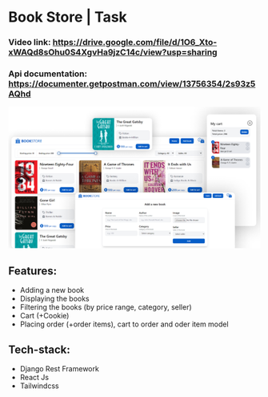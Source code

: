 # Book Store | Task
### Video link: https://drive.google.com/file/d/1O6_Xto-xWAQd8sOhu0S4XgvHa9jzC14c/view?usp=sharing

### Api documentation: https://documenter.getpostman.com/view/13756354/2s93z5AQhd

![](preview.png)

## Features: 
- Adding a new book
- Displaying the books
- Filtering the books (by price range, category, seller)
- Cart (+Cookie)
- Placing order (+order items), cart to order and oder item model
  
## Tech-stack:
- Django Rest Framework
- React Js
- Tailwindcss
